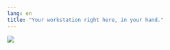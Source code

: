 ```yaml
---
lang: en
title: "Your workstation right here, in your hand."
---
```


<img src="Images/earth.png" />




